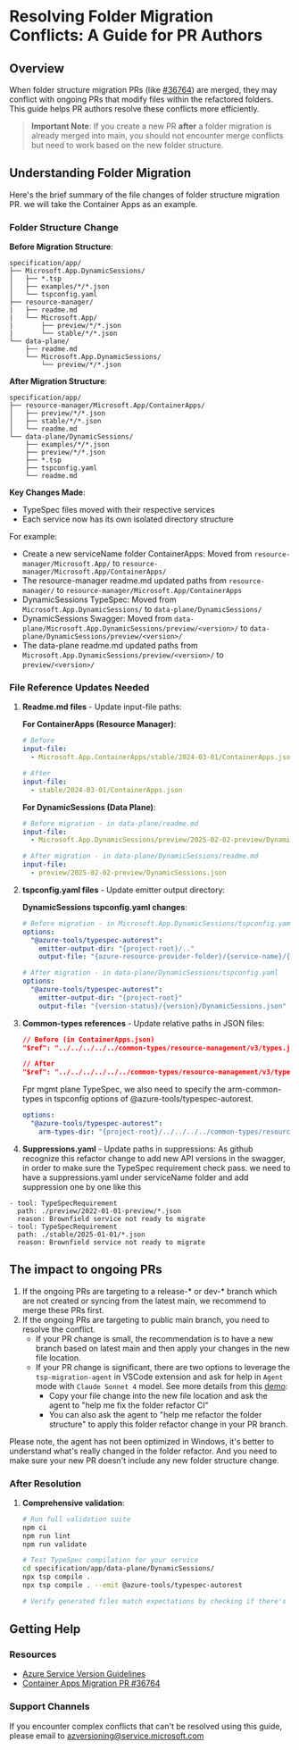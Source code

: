 # Resolving Folder Migration Conflicts: A Guide for PR Authors

## Overview

When folder structure migration PRs (like [#36764](https://github.com/Azure/azure-rest-api-specs/pull/36764)) are merged, they may conflict with ongoing PRs that modify files within the refactored folders. This guide helps PR authors resolve these conflicts more efficiently.

> **Important Note**: If you create a new PR **after** a folder migration is already merged into main, you should not encounter merge conflicts but need to work based on the new folder structure.

## Understanding Folder Migration

Here's the brief summary of the file changes of folder structure migration PR. we will take the Container Apps as an example.

### Folder Structure Change  

**Before Migration Structure**:
```
specification/app/
├── Microsoft.App.DynamicSessions/
│   ├── *.tsp
│   ├── examples/*/*.json
│   └── tspconfig.yaml
├── resource-manager/
|   ├── readme.md
|   └── Microsoft.App/
|       ├── preview/*/*.json
|       └── stable/*/*.json
└── data-plane/
    ├── readme.md
    └── Microsoft.App.DynamicSessions/
        └── preview/*/*.json
```

**After Migration Structure**:
```
specification/app/
├── resource-manager/Microsoft.App/ContainerApps/
│   ├── preview/*/*.json
│   ├── stable/*/*.json
│   └── readme.md
└── data-plane/DynamicSessions/
    ├── examples/*/*.json
    ├── preview/*/*.json
    ├── *.tsp
    ├── tspconfig.yaml
    └── readme.md
```

**Key Changes Made**:
- TypeSpec files moved with their respective services
- Each service now has its own isolated directory structure

For example:
- Create a new serviceName folder ContainerApps: Moved from `resource-manager/Microsoft.App/` to `resource-manager/Microsoft.App/ContainerApps/`
- The resource-manager readme.md updated paths from `resource-manager/` to `resource-manager/Microsoft.App/ContainerApps`
- DynamicSessions TypeSpec: Moved from `Microsoft.App.DynamicSessions/` to `data-plane/DynamicSessions/`
- DynamicSessions Swagger: Moved from `data-plane/Microsoft.App.DynamicSessions/preview/<version>/` to `data-plane/DynamicSessions/preview/<version>/`
- The data-plane readme.md updated paths from `Microsoft.App.DynamicSessions/preview/<version>/` to `preview/<version>/`


### File Reference Updates Needed

1. **Readme.md files** - Update input-file paths:
   
   **For ContainerApps (Resource Manager)**:
   ```yaml
   # Before
   input-file:
     - Microsoft.App.ContainerApps/stable/2024-03-01/ContainerApps.json
   
   # After  
   input-file:
     - stable/2024-03-01/ContainerApps.json
   ```
   
   **For DynamicSessions (Data Plane)**:
   ```yaml
   # Before migration - in data-plane/readme.md
   input-file:
     - Microsoft.App.DynamicSessions/preview/2025-02-02-preview/DynamicSessions.json
   
   # After migration - in data-plane/DynamicSessions/readme.md  
   input-file:
     - preview/2025-02-02-preview/DynamicSessions.json
   ```

2. **tspconfig.yaml files** - Update emitter output directory:
   
   **DynamicSessions tspconfig.yaml changes**:
   ```yaml
   # Before migration - in Microsoft.App.DynamicSessions/tspconfig.yaml
   options:
     "@azure-tools/typespec-autorest":
       emitter-output-dir: "{project-root}/.."
       output-file: "{azure-resource-provider-folder}/{service-name}/{version-status}/{version}/DynamicSessions.json"
   
   # After migration - in data-plane/DynamicSessions/tspconfig.yaml
   options:
     "@azure-tools/typespec-autorest":
       emitter-output-dir: "{project-root}"
       output-file: "{version-status}/{version}/DynamicSessions.json"
   ```

3. **Common-types references** - Update relative paths in JSON files:
   ```json
   // Before (in ContainerApps.json)
   "$ref": "../../../../../common-types/resource-management/v3/types.json#/parameters/SubscriptionIdParameter"
   
   // After  
   "$ref": "../../../../../../common-types/resource-management/v3/types.json#/parameters/SubscriptionIdParameter"
   ```

   Fpr mgmt plane TypeSpec, we also need to specify the arm-common-types in tspconfig options of @azure-tools/typespec-autorest.
   ```yaml 
   options:
     "@azure-tools/typespec-autorest":
       arm-types-dir: "{project-root}/../../../../common-types/resource-management"
   ```

4. **Suppressions.yaml** - Update paths in suppressions:
As github recognize this refactor change to add new API versions in the swagger, in order to make sure the TypeSpec requirement check pass. we need to have a suppressions.yaml under serviceName folder 
and add suppression one by one like this 
```
- tool: TypeSpecRequirement
  path: ./preview/2022-01-01-preview/*.json
  reason: Brownfield service not ready to migrate
- tool: TypeSpecRequirement
  path: ./stable/2025-01-01/*.json
  reason: Brownfield service not ready to migrate
```


## The impact to ongoing PRs

1. If the ongoing PRs are targeting to a release-* or dev-* branch which are not created or syncing from the latest main, we recommend to merge these PRs first.
1. If the ongoing PRs are targeting to public main branch, you need to resolve the conflict. 
   - If your PR change is small, the recommendation is to have a new branch based on latest main and then apply your changes in the new file location. 
   - If your PR change is significant, there are two options to leverage the `tsp-migration-agent` in VSCode extension and ask for help in `Agent` mode with `Claude Sonnet 4` model. See more details from this [demo](https://microsoftapc-my.sharepoint.com/:v:/g/personal/qiaozha_microsoft_com/EVVgVaKuP3JGlBwJYNKgwqgBIe0m4DVL-YjwNsPnZezh0w?e=PZClbT&nav=eyJyZWZlcnJhbEluZm8iOnsicmVmZXJyYWxBcHAiOiJTdHJlYW1XZWJBcHAiLCJyZWZlcnJhbFZpZXciOiJTaGFyZURpYWxvZy1MaW5rIiwicmVmZXJyYWxBcHBQbGF0Zm9ybSI6IldlYiIsInJlZmVycmFsTW9kZSI6InZpZXcifX0%3D):
      - Copy your file change into the new file location and ask the agent to "help me fix the folder refactor CI"
      - You can also ask the agent to "help me refactor the folder structure" to apply this folder refactor change in your PR branch. 
  


Please note, the agent has not been optimized in Windows, it's better to understand what's really changed in the folder refactor. And you need to make sure your new PR doesn't include any new folder structure change.


### After Resolution
1. **Comprehensive validation**:
   ```bash
   # Run full validation suite
   npm ci
   npm run lint
   npm run validate
   
   # Test TypeSpec compilation for your service
   cd specification/app/data-plane/DynamicSessions/
   npx tsp compile .
   npx tsp compile . --emit @azure-tools/typespec-autorest
   
   # Verify generated files match expectations by checking if there's any diff with the swagger files.
   ```

## Getting Help

### Resources
- [Azure Service Version Guidelines](https://github.com/Azure/azure-rest-api-specs/wiki/Azure-Service-Versioning-Guideline)
- [Container Apps Migration PR #36764](https://github.com/Azure/azure-rest-api-specs/pull/36764)

### Support Channels

If you encounter complex conflicts that can't be resolved using this guide, please email to azversioning@service.microsoft.com


